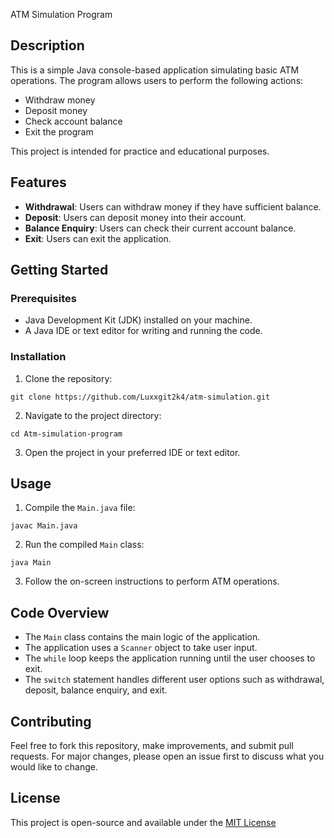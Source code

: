 ATM Simulation Program
## Description

This is a simple Java console-based application simulating basic ATM operations. The program allows users to perform the following actions:

- Withdraw money
- Deposit money
- Check account balance
- Exit the program

This project is intended for practice and educational purposes.

## Features

- **Withdrawal**: Users can withdraw money if they have sufficient balance.
- **Deposit**: Users can deposit money into their account.
- **Balance Enquiry**: Users can check their current account balance.
- **Exit**: Users can exit the application.

## Getting Started

### Prerequisites

- Java Development Kit (JDK) installed on your machine.
- A Java IDE or text editor for writing and running the code.

### Installation

1. Clone the repository:
```
git clone https://github.com/Luxxgit2k4/atm-simulation.git

```

2. Navigate to the project directory:
```
cd Atm-simulation-program
```

3. Open the project in your preferred IDE or text editor.

## Usage

1. Compile the `Main.java` file:
```
javac Main.java
```

2. Run the compiled `Main` class:
```
java Main
```
3. Follow the on-screen instructions to perform ATM operations.

## Code Overview

- The `Main` class contains the main logic of the application.
- The application uses a `Scanner` object to take user input.
- The `while` loop keeps the application running until the user chooses to exit.
- The `switch` statement handles different user options such as withdrawal, deposit, balance enquiry, and exit.

## Contributing

Feel free to fork this repository, make improvements, and submit pull requests. For major changes, please open an issue first to discuss what you would like to change.

## License

This project is open-source and available under the [MIT License](https://opensource.org/license/mit)

